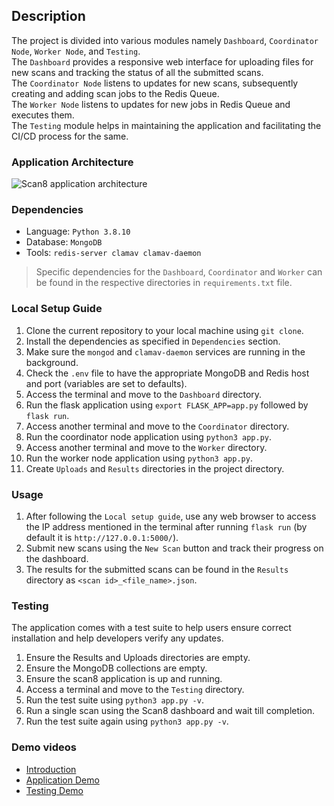 ## Description
The project is divided into various modules namely ```Dashboard```, ```Coordinator Node```, ```Worker Node```, and ```Testing```.  
The ```Dashboard``` provides a responsive web interface for uploading files for new scans and tracking the status of all the submitted scans.  
The ```Coordinator Node``` listens to updates for new scans, subsequently creating and adding scan jobs to the Redis Queue.  
The ```Worker Node``` listens to updates for new jobs in Redis Queue and executes them.  
The ```Testing``` module helps in maintaining the application and facilitating the CI/CD process for the same.

### Application Architecture
![Scan8 application architecture](https://user-images.githubusercontent.com/54113320/129327795-bd8da18e-484a-428a-aa90-7cc063e11b7f.png)

### Dependencies
* Language: ```Python 3.8.10```
* Database: ```MongoDB```
* Tools: ```redis-server clamav clamav-daemon```

> Specific dependencies for the ```Dashboard```, ```Coordinator``` and ```Worker``` can be found in the respective directories in ```requirements.txt``` file.


### Local Setup Guide
1. Clone the current repository to your local machine using ```git clone```.
2. Install the dependencies as specified in ```Dependencies``` section.
3. Make sure the ```mongod``` and ```clamav-daemon``` services are running in the background.
4. Check the ```.env``` file to have the appropriate MongoDB and Redis host and port (variables are set to defaults).
5. Access the terminal and move to the ```Dashboard``` directory.
6. Run the flask application using ```export FLASK_APP=app.py``` followed by ```flask run```.
7. Access another terminal and move to the ```Coordinator``` directory.
8. Run the coordinator node application using ```python3 app.py```.
9. Access another terminal and move to the ```Worker``` directory.
10. Run the worker node application using ```python3 app.py```.
11. Create ```Uploads``` and ```Results``` directories in the project directory.


### Usage
1. After following the ```Local setup guide```, use any web browser to access the IP address mentioned in the terminal after running ```flask run``` (by default it is ```http://127.0.0.1:5000/```).
2. Submit new scans using the ```New Scan``` button and track their progress on the dashboard.
3. The results for the submitted scans can be found in the ```Results``` directory as ```<scan id>_<file_name>.json```.

### Testing
The application comes with a test suite to help users ensure correct installation and help developers verify any updates.
1. Ensure the Results and Uploads directories are empty.
2. Ensure the MongoDB collections are empty.
3. Ensure the scan8 application is up and running.
4. Access a terminal and move to the ```Testing``` directory.
5. Run the test suite using ```python3 app.py -v```.
7. Run a single scan using the Scan8 dashboard and wait till completion.
8. Run the test suite again using ```python3 app.py -v```.

### Demo videos
* [Introduction](https://drive.google.com/file/d/16oXRxPhDIK1QnPnjoJig_SXpZj8Lj-mq/view?usp=sharing)
* [Application Demo](https://drive.google.com/file/d/1TblQdpIAS4VybZzgb2ORfmJiXs_McVrO/view?usp=sharing)
* [Testing Demo](https://drive.google.com/file/d/1CTvLrD_fSdq6xxXabgkLGOPs3jDLwPrT/view?usp=sharing)
